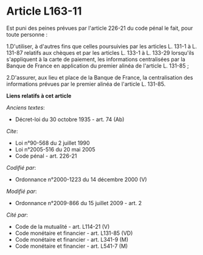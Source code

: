 # Article L163-11

Est puni des peines prévues par l'article 226-21 du code pénal le fait, pour toute personne : 

1.D'utiliser, à d'autres fins que celles poursuivies par les articles L. 131-1 à L. 131-87 relatifs aux chèques et par les
articles L. 133-1 à L. 133-29 lorsqu'ils s'appliquent à la carte de paiement, les informations centralisées par la Banque de
France en application du premier alinéa de l'article L. 131-85 ; 

2.D'assurer, aux lieu et place de la Banque de France, la centralisation des informations prévues par le premier alinéa de
l'article L. 131-85.

**Liens relatifs à cet article**

_Anciens textes_:

  - Décret-loi du 30 octobre 1935 - art. 74 (Ab)

_Cite_:

  - Loi n°90-568 du 2 juillet 1990
  - Loi n°2005-516 du 20 mai 2005
  - Code pénal - art. 226-21

_Codifié par_:

  - Ordonnance n°2000-1223 du 14 décembre 2000 (V)

_Modifié par_:

  - Ordonnance n°2009-866 du 15 juillet 2009 - art. 2

_Cité par_:

  - Code de la mutualité - art. L114-21 (V)
  - Code monétaire et financier - art. L131-85 (VD)
  - Code monétaire et financier - art. L341-9 (M)
  - Code monétaire et financier - art. L541-7 (M)
